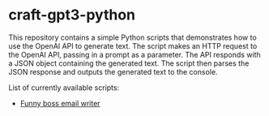 # craft-gpt3-python

This repository contains a simple Python scripts that demonstrates how to use the OpenAI API to generate text. The script makes an HTTP request to the OpenAI API, passing in a prompt as a parameter. The API responds with a JSON object containing the generated text. The script then parses the JSON response and outputs the generated text to the console.

List of currently available scripts:
- <a href="https://github.com/manoj-wpzonify/craft-gpt3-python/blob/main/funny-boss-email.py">Funny boss email writer</a>
